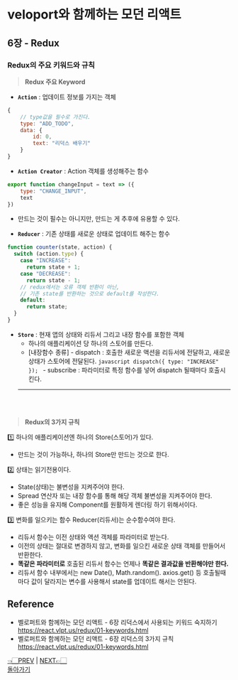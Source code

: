 # veloport와 함께하는 모던 리액트

## 6장 - Redux

### Redux의 주요 키워드와 규칙

> **Redux 주요 Keyword** <br>

- **`Action`** : 업데이트 정보를 가지는 객체

```javascript
{
    // type값을 필수로 가진다.
    type: "ADD_TODO",
    data: {
        id: 0,
        text: "리덕스 배우기"
    }
}
```

- **`Action Creator`** : Action 객체를 생성해주는 함수

```javascript
export function changeInput = text => ({
    type: "CHANGE_INPUT",
    text
})
```

- 만드는 것이 필수는 아니지만, 만드는 게 추후에 유용할 수 있다.

- **`Reducer`** : 기존 상태를 새로운 상태로 업데이트 해주는 함수

```javascript
function counter(state, action) {
  switch (action.type) {
    case "INCREASE":
      return state + 1;
    case "DECREASE":
      return state - 1;
    // redux에서는 오류 객체 반환이 아닌,
    // 기존 state를 반환하는 것으로 default를 작성한다.
    default:
      return state;
  }
}
```

- **`Store`** : 현재 앱의 상태와 리듀서 그리고 내장 함수를 포함한 객체
  - 하나의 애플리케이션 당 하나의 스토어를 만든다.
  - [내장함수 종류] - dispatch : 호출한 새로운 액션을 리듀서에 전달하고, 새로운 상태가 스토어에 전달된다.
  `javascript dispatch({ type: "INCREASE" }); ` - subscribe : 파라미터로 특정 함수를 넣어 dispatch 될때마다 호출시킨다.
  <hr><br><br>

> **Redux의 3가지 규칙** <br>

1️⃣ 하나의 애플리케이션엔 하나의 Store(스토어)가 있다.

- 만드는 것이 가능하나, 하나의 Store만 만드는 것으로 한다.

2️⃣ 상태는 읽기전용이다.

- State(상태)는 불변성을 지켜주어야 한다.
- Spread 연산자 또는 내장 함수를 통해 해당 객체 불변성을 지켜주어야 한다.
- 좋은 성능을 유지해 Component를 원활하게 렌더링 하기 위해서이다.

3️⃣ 변화를 일으키는 함수 Reducer(리듀서)는 순수함수여야 한다.

- 리듀서 함수는 이전 상태와 액션 객체를 파라미터로 받는다.
- 이전의 상태는 절대로 변경하지 않고, 변화를 일으킨 새로운 상태 객체를 만들어서 반환한다.
- **똑같은 파라미터로** 호출된 리듀서 함수는 언제나 **똑같은 결과값을 반환해야만 한다.**
- 리듀서 함수 내부에서는 new Date(), Math.random(). axios.get() 등 호출될때마다 값이 달라지는 변수를 사용해서 state를 업데이트 해서는 안된다.

## Reference

- 벨로퍼트와 함께하는 모던 리액트 - 6장 리덕스에서 사용되는 키워드 숙지하기 <https://react.vlpt.us/redux/01-keywords.html>
- 벨로퍼트와 함께하는 모던 리액트 - 6장 리덕스의 3가지 규칙 <https://react.vlpt.us/redux/01-keywords.html>
  <br>

[👈🏻PREV](https://github.com/ss-won/veloport-react/blob/master/Ch6/1.md) |
[NEXT👉🏻](https://github.com/ss-won/veloport-react/blob/master/Ch6/3.md) <br>
[돌아가기](https://github.com/ss-won/veloport-react)
